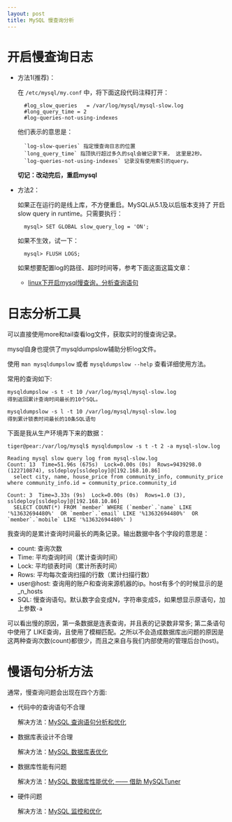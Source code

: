 ```yaml
---
layout: post
title: MySQL 慢查询分析
---
```



# 开启慢查询日志

* 方法1(推荐)：

    在 `/etc/mysql/my.conf` 中，将下面这段代码注释打开：
    
        #log_slow_queries   = /var/log/mysql/mysql-slow.log
        #long_query_time = 2                               
        #log-queries-not-using-indexes                     
    
    他们表示的意思是： 
    
    	`log-slow-queries` 指定慢查询日志的位置
    	`long_query_time` 指顶执行超过多久的sql会被记录下来， 这里是2秒。
    	`log-queries-not-using-indexes` 记录没有使用索引的query。
    
    __切记：改动完后，重启mysql__

* 方法2：
    
    如果正在运行的是线上库，不方便重启。MySQL从5.1及以后版本支持了 开启slow query in runtime。只需要执行：
    
        mysql> SET GLOBAL slow_query_log = 'ON';
    
    如果不生效，试一下：
    
        mysql> FLUSH LOGS;
    
    如果想要配置log的路径、超时时间等，参考下面这面这篇文章：
    
    + [linux下开启mysql慢查询，分析查询语句](http://blog.51yip.com/mysql/972.html)
    
    
# 日志分析工具  

可以直接使用more和tail查看log文件，获取实时的慢查询记录。

mysql自身也提供了mysqldumpslow辅助分析log文件。

使用 `man mysqldumpslow` 或者 `mysqldumpslow --help` 查看详细使用方法。

常用的查询如下:

    mysqldumpslow -s t -t 10 /var/log/mysql/mysql-slow.log
    得到返回累计查询时间最长的10个SQL。

    mysqldumpslow -s l -t 10 /var/log/mysql/mysql-slow.log
    得到累计锁表时间最长的10条SQL语句

下面是我从生产环境弄下来的数据：

    tiger@pear:/var/log/mysql$ mysqldumpslow -s t -t 2 -a mysql-slow.log
    
    Reading mysql slow query log from mysql-slow.log
    Count: 13  Time=51.96s (675s)  Lock=0.00s (0s)  Rows=9439298.0 (122710874), ssldeploy[ssldeploy]@[192.168.10.86]
      select city, name, house_price from community_info, community_price where community_info.id = community_price.community_id
    
    Count: 3  Time=3.33s (9s)  Lock=0.00s (0s)  Rows=1.0 (3), ssldeploy[ssldeploy]@[192.168.10.86]
      SELECT COUNT(*) FROM `member` WHERE (`member`.`name` LIKE '%13632694480%'  OR `member`.`email` LIKE '%13632694480%'  OR `member`.`mobile` LIKE '%13632694480%' )

我查询的是累计查询时间最长的两条记录。输出数据中各个字段的意思是：

* count: 查询次数
* Time: 平均查询时间（累计查询时间） 
* Lock: 平均锁表时间（累计所表时间） 
* Rows: 平均每次查询扫描的行数（累计扫描行数） 
* user@host: 查询用的账户和查询来源机器的ip。host有多个的时候显示的是_n_hosts  
* SQL: 慢查询语句。默认数字会变成N，字符串变成S，如果想显示原语句，加上参数`-a`

可以看出慢的原因，第一条数据是连表查询，并且表的记录数非常多; 第二条语句中使用了
LIKE查询，且使用了模糊匹配。之所以不会造成数据库出问题的原因是这两种查询次数(count)都很少，而且之来自与我们内部使用的管理后台(host)。


# 慢语句分析方法 

通常，慢查询问题会出现在四个方面:

* 代码中的查询语句不合理

    解决方法：[MySQL 查询语句分析和优化](/2013/08/20/optimize-mysql-query.html)

* 数据库表设计不合理

    解决方法：[MySQL 数据库表优化](/2013/08/21/optimize-mysql-table.html)

* 数据库性能有问题

    解决方法：[MySQL 数据库性能优化 —— 借助 MySQLTuner](/2013/08/22/mysqltunner.html)

* 硬件问题

    解决方法：[MySQL 监控和优化](./)
